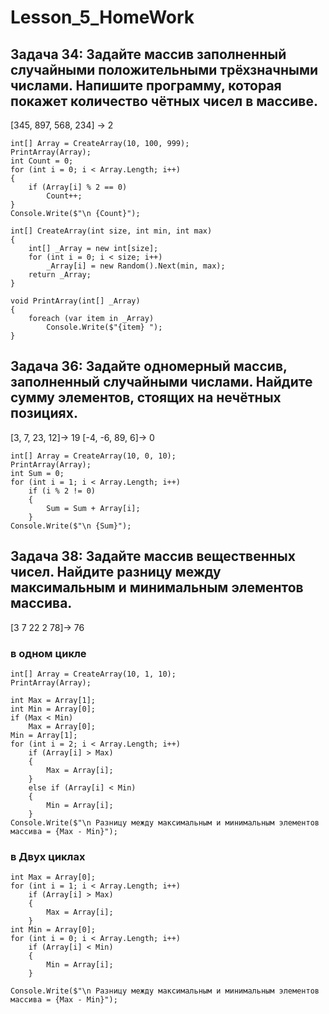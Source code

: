 # Lesson_5_HomeWork
## Задача 34: Задайте массив заполненный случайными положительными трёхзначными числами. Напишите программу, которая покажет количество чётных чисел в массиве.
[345, 897, 568, 234] -> 2
```
int[] Array = CreateArray(10, 100, 999);
PrintArray(Array);
int Count = 0;
for (int i = 0; i < Array.Length; i++)
{
    if (Array[i] % 2 == 0)
        Count++;
}
Console.Write($"\n {Count}");
```

```
int[] CreateArray(int size, int min, int max)
{
    int[] _Array = new int[size];
    for (int i = 0; i < size; i++)
        _Array[i] = new Random().Next(min, max);
    return _Array;
}

void PrintArray(int[] _Array)
{
    foreach (var item in _Array)
        Console.Write($"{item} ");
}
```
## Задача 36: Задайте одномерный массив, заполненный случайными числами. Найдите сумму элементов, стоящих на нечётных позициях.
[3, 7, 23, 12]-> 19
[-4, -6, 89, 6]-> 0

```
int[] Array = CreateArray(10, 0, 10);
PrintArray(Array);
int Sum = 0;
for (int i = 1; i < Array.Length; i++)
    if (i % 2 != 0)
    {
        Sum = Sum + Array[i];
    }
Console.Write($"\n {Sum}");
```

## Задача 38: Задайте массив вещественных чисел. Найдите разницу между максимальным и минимальным элементов массива.
[3 7 22 2 78]-> 76
### в одном цикле
```
int[] Array = CreateArray(10, 1, 10);
PrintArray(Array);

int Max = Array[1];
int Min = Array[0];
if (Max < Min)
    Max = Array[0];
Min = Array[1];
for (int i = 2; i < Array.Length; i++)
    if (Array[i] > Max)
    {
        Max = Array[i];
    }
    else if (Array[i] < Min)
    {
        Min = Array[i];
    }
Console.Write($"\n Разницу между максимальным и минимальным элементов массива = {Max - Min}");
```

### в Двух циклах
```
int Max = Array[0];
for (int i = 1; i < Array.Length; i++)
    if (Array[i] > Max)
    {
        Max = Array[i];
    }
int Min = Array[0];
for (int i = 0; i < Array.Length; i++)
    if (Array[i] < Min)
    {
        Min = Array[i];
    }

Console.Write($"\n Разницу между максимальным и минимальным элементов массива = {Max - Min}");
```